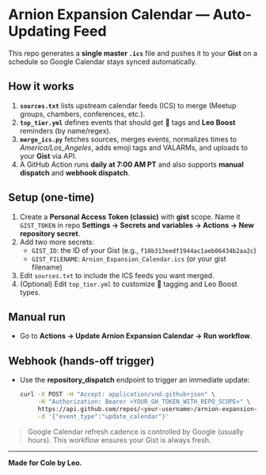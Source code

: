 # Arnion Expansion Calendar — Auto-Updating Feed

This repo generates a **single master `.ics`** file and pushes it to your **Gist** on a schedule so Google Calendar stays synced automatically.

## How it works
1. **`sources.txt`** lists upstream calendar feeds (ICS) to merge (Meetup groups, chambers, conferences, etc.).
2. **`top_tier.yml`** defines events that should get 💎 tags and **Leo Boost** reminders (by name/regex).
3. **`merge_ics.py`** fetches sources, merges events, normalizes times to *America/Los_Angeles*, adds emoji tags and VALARMs, and uploads to your **Gist** via API.
4. A GitHub Action runs **daily at 7:00 AM PT** and also supports **manual dispatch** and **webhook dispatch**.

## Setup (one-time)
1. Create a **Personal Access Token (classic)** with **gist** scope. Name it `GIST_TOKEN` in repo **Settings → Secrets and variables → Actions → New repository secret**.
2. Add two more secrets:
   - `GIST_ID`: the ID of your Gist (e.g., `f10b313eedf1944ac1aeb06434b2aa2c`)
   - `GIST_FILENAME`: `Arnion_Expansion_Calendar.ics` (or your gist filename)
3. Edit `sources.txt` to include the ICS feeds you want merged.
4. (Optional) Edit `top_tier.yml` to customize 💎 tagging and Leo Boost types.

## Manual run
- Go to **Actions → Update Arnion Expansion Calendar → Run workflow**.

## Webhook (hands-off trigger)
- Use the **repository_dispatch** endpoint to trigger an immediate update:
  ```bash
  curl -X POST -H "Accept: application/vnd.github+json" \
       -H "Authorization: Bearer <YOUR_GH_TOKEN_WITH_REPO_SCOPE>" \
       https://api.github.com/repos/<your-username>/arnion-expansion-calendar/dispatches \
       -d '{"event_type":"update_calendar"}'
  ```

> Google Calendar refresh cadence is controlled by Google (usually hours). This workflow ensures your Gist is always fresh.

---

**Made for Cole by Leo.**
